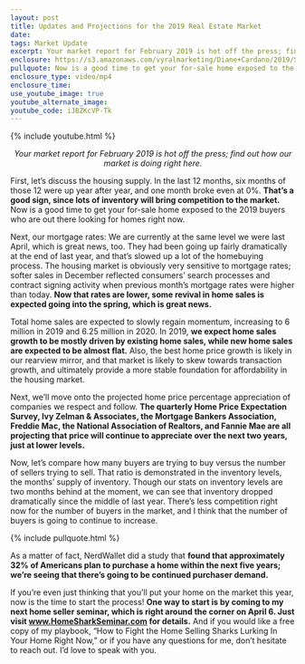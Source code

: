 ```yaml
---
layout: post
title: Updates and Projections for the 2019 Real Estate Market
date:
tags: Market Update
excerpt: Your market report for February 2019 is hot off the press; find out how our market is doing right here.
enclosure: https://s3.amazonaws.com/vyralmarketing/Diane+Cardano/2019/Suburbs+of+Philadelphia+Real+Estate-+market+update.mp4
pullquote: Now is a good time to get your for-sale home exposed to the 2019 buyers who are out there looking for homes right now.
enclosure_type: video/mp4
enclosure_time:
use_youtube_image: true
youtube_alternate_image:
youtube_code: iJBZKcVP-Tk
---
```

{% include youtube.html %}
<p style="text-align: center;"><em>Your market report for February 2019 is hot off the press; find out how our market is doing right here.</em></p>

First, let’s discuss the housing supply. In the last 12 months, six months of those 12 were up year after year, and one month broke even at 0%. <strong>That’s a good sign, since lots of inventory will bring competition to the market.</strong> Now is a good time to get your for-sale home exposed to the 2019 buyers who are out there looking for homes right now.

Next, our mortgage rates: We are currently at the same level we were last April, which is great news, too. They had been going up fairly dramatically at the end of last year, and that’s slowed up a lot of the homebuying process. The housing market is obviously very sensitive to mortgage rates; softer sales in December reflected consumers’ search processes and contract signing activity when previous month’s mortgage rates were higher than today. <strong>Now that rates are lower, some revival in home sales is expected going into the spring, which is great news.</strong>

Total home sales are expected to slowly regain momentum, increasing to 6 million in 2019 and 6.25 million in 2020. In 2019, <strong>we expect home sales growth to be mostly driven by existing home sales, while new home sales are expected to be almost flat.</strong> Also, the best home price growth is likely in our rearview mirror, and that market is likely to skew towards transaction growth, and ultimately provide a more stable foundation for affordability in the housing market.

Next, we’ll move onto the projected home price percentage appreciation of companies we respect and follow. <strong>The quarterly Home Price Expectation Survey, Ivy Zelman & Associates, the Mortgage Bankers Association, Freddie Mac, the National Association of Realtors, and Fannie Mae are all projecting that price will continue to appreciate over the next two years, just at lower levels.</strong>

Now, let’s compare how many buyers are trying to buy versus the number of sellers trying to sell. That ratio is demonstrated in the inventory levels, the months’ supply of inventory. Though our stats on inventory levels are two months behind at the moment, we can see that inventory dropped dramatically since the middle of last year. There’s less competition right now for the number of buyers in the market, and I think that the number of buyers is going to continue to increase.

{% include pullquote.html %}

As a matter of fact, NerdWallet did a study that <strong>found that approximately 32% of Americans plan to purchase a home within the next five years; we’re seeing that there’s going to be continued purchaser demand.</strong>

If you’re even just thinking that you’ll put your home on the market this year, now is the time to start the process! <strong>One way to start is by coming to my next home seller seminar, which is right around the corner on April 6. Just visit <a href="http://www.homesharkseminar.com/" target="_blank">www.HomeSharkSeminar.com</a> for details.</strong> And if you would like a free copy of my playbook, “How to Fight the Home Selling Sharks Lurking In Your Home Right Now,” or if you have any questions for me, don’t hesitate to reach out. I’d love to speak with you.